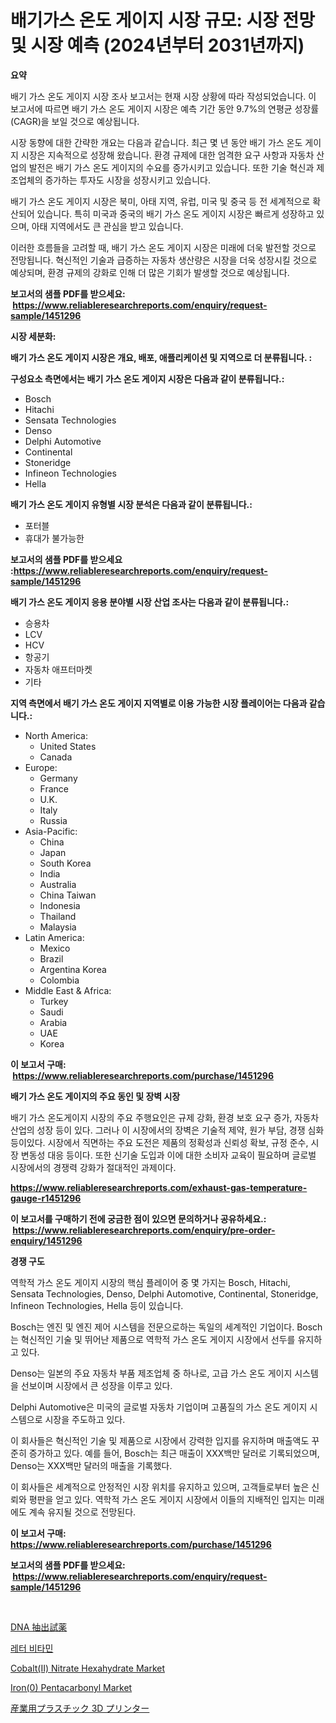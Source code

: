 <p><h1>배기가스 온도 게이지 시장 규모: 시장 전망 및 시장 예측 (2024년부터 2031년까지)</h1></p><p><strong>요약</strong></p>
<p><p>배기 가스 온도 게이지 시장 조사 보고서는 현재 시장 상황에 따라 작성되었습니다. 이 보고서에 따르면 배기 가스 온도 게이지 시장은 예측 기간 동안 9.7%의 연평균 성장률(CAGR)을 보일 것으로 예상됩니다.</p><p>시장 동향에 대한 간략한 개요는 다음과 같습니다. 최근 몇 년 동안 배기 가스 온도 게이지 시장은 지속적으로 성장해 왔습니다. 환경 규제에 대한 엄격한 요구 사항과 자동차 산업의 발전은 배기 가스 온도 게이지의 수요를 증가시키고 있습니다. 또한 기술 혁신과 제조업체의 증가하는 투자도 시장을 성장시키고 있습니다.</p><p>배기 가스 온도 게이지 시장은 북미, 아태 지역, 유럽, 미국 및 중국 등 전 세계적으로 확산되어 있습니다. 특히 미국과 중국의 배기 가스 온도 게이지 시장은 빠르게 성장하고 있으며, 아태 지역에서도 큰 관심을 받고 있습니다.</p><p>이러한 흐름들을 고려할 때, 배기 가스 온도 게이지 시장은 미래에 더욱 발전할 것으로 전망됩니다. 혁신적인 기술과 급증하는 자동차 생산량은 시장을 더욱 성장시킬 것으로 예상되며, 환경 규제의 강화로 인해 더 많은 기회가 발생할 것으로 예상됩니다.</p></p>
<p><strong>보고서의 샘플 PDF를 받으세요: &nbsp;<a href="https://www.reliableresearchreports.com/enquiry/request-sample/1451296">https://www.reliableresearchreports.com/enquiry/request-sample/1451296</a></strong></p>
<p><strong>시장 세분화:</strong></p>
<p><strong> 배기 가스 온도 게이지 시장은 개요, 배포, 애플리케이션 및 지역으로 더 분류됩니다. :</strong></p>
<p><strong>구성요소 측면에서는 배기 가스 온도 게이지 시장은 다음과 같이 분류됩니다.:</strong></p>
<p><ul><li>Bosch</li><li>Hitachi</li><li>Sensata Technologies</li><li>Denso</li><li>Delphi Automotive</li><li>Continental</li><li>Stoneridge</li><li>Infineon Technologies</li><li>Hella</li></ul></p>
<p><strong> 배기 가스 온도 게이지 유형별 시장 분석은 다음과 같이 분류됩니다.:</strong></p>
<p><ul><li>포터블</li><li>휴대가 불가능한</li></ul></p>
<p><strong>보고서의 샘플 PDF를 받으세요 :<a href="https://www.reliableresearchreports.com/enquiry/request-sample/1451296">https://www.reliableresearchreports.com/enquiry/request-sample/1451296</a></strong></p>
<p><strong> 배기 가스 온도 게이지 응용 분야별 시장 산업 조사는 다음과 같이 분류됩니다.:</strong></p>
<p><ul><li>승용차</li><li>LCV</li><li>HCV</li><li>항공기</li><li>자동차 애프터마켓</li><li>기타</li></ul></p>
<p><strong>지역 측면에서 배기 가스 온도 게이지 지역별로 이용 가능한 시장 플레이어는 다음과 같습니다.:</strong></p>
<p><ul>
    <li>
        North America:
        <ul>
            <li>United States</li>
            <li>Canada</li>
        </ul>
    </li>
    <li>
        Europe:
        <ul>
            <li>Germany</li>
            <li>France</li>
            <li>U.K.</li>
            <li>Italy</li>
            <li>Russia</li>
        </ul>
    </li>
    <li>
        Asia-Pacific:
        <ul>
            <li>China</li>
            <li>Japan</li>
            <li>South Korea</li>
            <li>India</li>
            <li>Australia</li>
            <li>China Taiwan</li>
            <li>Indonesia</li>
            <li>Thailand</li>
            <li>Malaysia</li>
        </ul>
    </li>
    <li>
        Latin America:
        <ul>
            <li>Mexico</li>
            <li>Brazil</li>
            <li>Argentina Korea</li>
            <li>Colombia</li>
        </ul>
    </li>
    <li>
        Middle East & Africa:
        <ul>
            <li>Turkey</li>
            <li>Saudi</li>
            <li>Arabia</li>
            <li>UAE</li>
            <li>Korea</li>
        </ul>
    </li>
    </ul></p>
<p><strong>이 보고서 구매: &nbsp;<a href="https://www.reliableresearchreports.com/purchase/1451296">https://www.reliableresearchreports.com/purchase/1451296</a></strong></p>
<p><strong>배기 가스 온도 게이지의 주요 동인 및 장벽 시장</strong></p>
<p><p>배기 가스 온도게이지 시장의 주요 주행요인은 규제 강화, 환경 보호 요구 증가, 자동차 산업의 성장 등이 있다. 그러나 이 시장에서의 장벽은 기술적 제약, 원가 부담, 경쟁 심화 등이있다. 시장에서 직면하는 주요 도전은 제품의 정확성과 신뢰성 확보, 규정 준수, 시장 변동성 대응 등이다. 또한 신기술 도입과 이에 대한 소비자 교육이 필요하며 글로벌 시장에서의 경쟁력 강화가 절대적인 과제이다.</p></p>
<p><strong><a href="https://www.reliableresearchreports.com/exhaust-gas-temperature-gauge-r1451296">https://www.reliableresearchreports.com/exhaust-gas-temperature-gauge-r1451296</a></strong></p>
<p><strong>이 보고서를 구매하기 전에 궁금한 점이 있으면 문의하거나 공유하세요.: &nbsp;<a href="https://www.reliableresearchreports.com/enquiry/pre-order-enquiry/1451296">https://www.reliableresearchreports.com/enquiry/pre-order-enquiry/1451296</a></strong></p>
<p><strong>경쟁 구도</strong></p>
<p><p>역학적 가스 온도 게이지 시장의 핵심 플레이어 중 몇 가지는 Bosch, Hitachi, Sensata Technologies, Denso, Delphi Automotive, Continental, Stoneridge, Infineon Technologies, Hella 등이 있습니다.</p><p>Bosch는 엔진 및 엔진 제어 시스템을 전문으로하는 독일의 세계적인 기업이다. Bosch는 혁신적인 기술 및 뛰어난 제품으로 역학적 가스 온도 게이지 시장에서 선두를 유지하고 있다.</p><p>Denso는 일본의 주요 자동차 부품 제조업체 중 하나로, 고급 가스 온도 게이지 시스템을 선보이며 시장에서 큰 성장을 이루고 있다.</p><p>Delphi Automotive은 미국의 글로벌 자동차 기업이며 고품질의 가스 온도 게이지 시스템으로 시장을 주도하고 있다.</p><p>이 회사들은 혁신적인 기술 및 제품으로 시장에서 강력한 입지를 유지하며 매출액도 꾸준히 증가하고 있다. 예를 들어, Bosch는 최근 매출이 XXX백만 달러로 기록되었으며, Denso는 XXX백만 달러의 매출을 기록했다.</p><p>이 회사들은 세계적으로 안정적인 시장 위치를 유지하고 있으며, 고객들로부터 높은 신뢰와 평판을 얻고 있다. 역학적 가스 온도 게이지 시장에서 이들의 지배적인 입지는 미래에도 계속 유지될 것으로 전망된다.</p></p>
<p><strong>이 보고서 구매: &nbsp; <a href="https://www.reliableresearchreports.com/purchase/1451296">https://www.reliableresearchreports.com/purchase/1451296</a></strong></p>
<p><strong>보고서의 샘플 PDF를 받으세요: &nbsp;<a href="https://www.reliableresearchreports.com/enquiry/request-sample/1451296">https://www.reliableresearchreports.com/enquiry/request-sample/1451296</a></strong><strong></strong></p>
<p>&nbsp;</p>
<p><p><a href="https://medium.com/@santosuigrtley997836/dna%E6%8A%BD%E5%87%BA%E8%A9%A6%E8%96%AC%E3%81%AE%E5%B8%82%E5%A0%B4%E5%88%86%E6%9E%90%E3%81%A82024%E5%B9%B4%E3%81%8B%E3%82%892031%E5%B9%B4%E3%81%BE%E3%81%A7%E3%81%AE%E5%8B%95%E5%90%91%E4%BA%88%E6%B8%AC-ff2d24b171f4">DNA 抽出試薬</a></p><p><a href="https://medium.com/@dinty11332244/%ED%8E%B8%EC%A7%80-%EB%B9%84%ED%83%80%EB%AF%BC-%EC%8B%9C%EC%9E%A5-%EB%B6%84%EC%84%9D-cagr-%EC%8B%9C%EC%9E%A5-%EC%84%B8%EB%B6%84%ED%99%94-%EB%B0%8F-%EA%B8%80%EB%A1%9C%EB%B2%8C-%EC%82%B0%EC%97%85-%EA%B0%9C%EC%9A%94-b51e96e4945a">레터 비타민</a></p><p><a href="https://www.linkedin.com/pulse/cobaltii-nitrate-hexahydrate-market-size-growth-outlook-from-h1mxf?trackingId=n8aYAgj%2F26AaKo7GiCgI0w%3D%3D">Cobalt(II) Nitrate Hexahydrate Market</a></p><p><a href="https://www.linkedin.com/pulse/iron0-pentacarbonyl-market-offer-valuable-insights-size-share-aidrf?trackingId=Cc0NTmhyju5atQxRMlff6g%3D%3D">Iron(0) Pentacarbonyl Market</a></p><p><a href="https://medium.com/@nic.neale/%E7%94%A3%E6%A5%AD%E7%94%A8%E3%83%97%E3%83%A9%E3%82%B9%E3%83%81%E3%83%83%E3%82%AF3d%E3%83%97%E3%83%AA%E3%83%B3%E3%82%BF%E3%83%BC%E3%81%AE%E5%B8%82%E5%A0%B4%E5%8B%95%E5%90%91%E3%81%A8%E5%B8%82%E5%A0%B4%E5%88%86%E6%9E%90%E3%81%AF-2024%E5%B9%B4%E3%81%8B%E3%82%892031%E5%B9%B4%E3%81%BE%E3%81%A7%E3%81%AE%E6%9C%9F%E9%96%93%E3%81%AB%E4%BA%88%E6%B8%AC%E3%81%95%E3%82%8C%E3%81%A6%E3%81%84%E3%81%BE%E3%81%99-bdd7aeb45fdb">産業用プラスチック 3D プリンター</a></p></p>